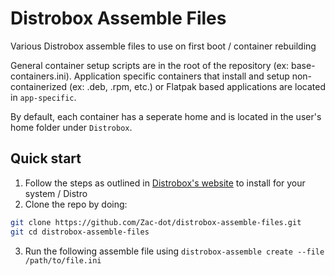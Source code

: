 # Distrobox Assemble Files
Various Distrobox assemble files to use on first boot / container rebuilding

General container setup scripts are in the root of the repository (ex: base-containers.ini). Application specific containers that install and setup non-containerized (ex: .deb, .rpm, etc.) or Flatpak based applications are located in `app-specific`.

By default, each container has a seperate home and is located in the user's home folder under `Distrobox`.

## Quick start

1. Follow the steps as outlined in [Distrobox's website](https://distrobox.it/#installation) to install for your system / Distro
2. Clone the repo by doing:
```bash
git clone https://github.com/Zac-dot/distrobox-assemble-files.git
git cd distrobox-assemble-files
```
3. Run the following assemble file using `distrobox-assemble create --file /path/to/file.ini`
